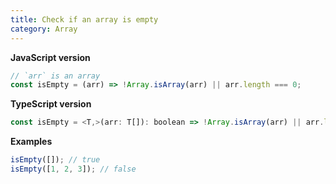 ```yaml
---
title: Check if an array is empty
category: Array
---
```


**JavaScript version**

```js
// `arr` is an array
const isEmpty = (arr) => !Array.isArray(arr) || arr.length === 0;
```

**TypeScript version**

```js
const isEmpty = <T,>(arr: T[]): boolean => !Array.isArray(arr) || arr.length === 0;
```

**Examples**

```js
isEmpty([]); // true
isEmpty([1, 2, 3]); // false
```